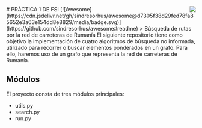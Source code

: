 <img src="icon.png" align="right" />
# PRÁCTICA 1 DE FSI [![Awesome](https://cdn.jsdelivr.net/gh/sindresorhus/awesome@d7305f38d29fed78fa85652e3a63e154dd8e8829/media/badge.svg)](https://github.com/sindresorhus/awesome#readme)
> Búsqueda de rutas por la red de carreteras de Rumanía
El siguiente repositorio tiene como objetivo la implementación de cuatro algoritmos de búsqueda no informada, utilizado para recorrer o buscar elementos ponderados en un grafo. Para ello, haremos uso de un grafo que representa la red de carreteras de Rumanía.

## Módulos
El proyecto consta de tres módulos principales:
- utils.py
- search.py
- run.py
